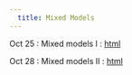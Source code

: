 ```yaml
---
  title: Mixed Models   
---
```

  
Oct 25
: Mixed models I
  : [html](https://jlacasa.github.io/stat705_fall2024/classes/day28_10252024)  

Oct 28
: Mixed models II
  : [html](https://jlacasa.github.io/stat705_fall2024/classes/day29_10282024)  

